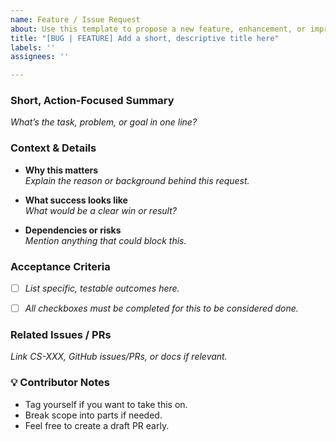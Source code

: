 ```yaml
---
name: Feature / Issue Request
about: Use this template to propose a new feature, enhancement, or improvement
title: "[BUG | FEATURE] Add a short, descriptive title here"
labels: ''
assignees: ''

---
```


###  Short, Action-Focused Summary

_What’s the task, problem, or goal in one line?_


### Context & Details

- **Why this matters**  
  _Explain the reason or background behind this request._

- **What success looks like**  
  _What would be a clear win or result?_

- **Dependencies or risks**  
  _Mention anything that could block this._


### Acceptance Criteria

- [ ] _List specific, testable outcomes here._
- [ ] _All checkboxes must be completed for this to be considered done._


###  Related Issues / PRs

_Link CS-XXX, GitHub issues/PRs, or docs if relevant._


### 💡 Contributor Notes

- Tag yourself if you want to take this on.
- Break scope into parts if needed.
- Feel free to create a draft PR early.
